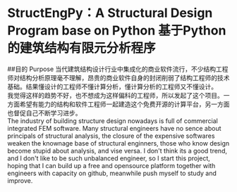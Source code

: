 # StructEngPy：A Structural Design Program base on Python 基于Python的建筑结构有限元分析程序
##目的 Purpose
当代建筑结构设计行业中集成化的商业软件流行，不少结构工程师对结构分析原理毫不理解，昂贵的商业软件自身的封闭削弱了结构工程师的技术基础。结果懂设计的工程师不懂计算分析，懂计算分析的工程师又不懂设计。<br>
我觉得这样的趋势不好，也不想成为这样偏科的工程师，所以发起了这个项目。一方面希望有能力的结构和软件工程师一起建造这个免费开源的计算平台，另一方面也督促自己不断学习进步。<br>
The industry of building structure design nowadays is full of commercial integrated FEM software. Many structural engineers have no sence about principals of structural analysis, the closure of the expensive softwares weaken the knownage base of structural enginners, those who know design become stupid about analysis, and vise versa.
I don't think its a good trend, and I don't like to be such unbalanced engineer, so I start this project, hoping that I can build up a free and opensource platform together with engineers with capacity on github, meanwhile push myself to study and improve. 
